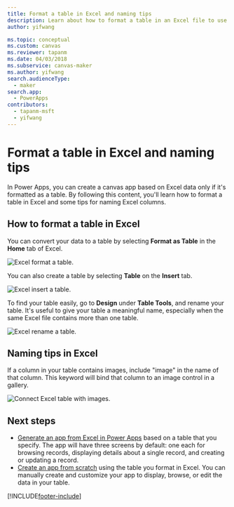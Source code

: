 ```yaml
---
title: Format a table in Excel and naming tips
description: Learn about how to format a table in an Excel file to use the table as the source of data while building a canvas app.
author: yifwang

ms.topic: conceptual
ms.custom: canvas
ms.reviewer: tapanm
ms.date: 04/03/2018
ms.subservice: canvas-maker
ms.author: yifwang
search.audienceType: 
  - maker
search.app: 
  - PowerApps
contributors:
  - tapanm-msft
  - yifwang
---
```

# Format a table in Excel and naming tips
In Power Apps, you can create a canvas app based on Excel data only if it's formatted as a table. By following this content, you'll learn how to format a table in Excel and some tips for naming Excel columns.

## How to format a table in Excel
You can convert your data to a table by selecting **Format as Table** in the **Home** tab of Excel.

![Excel format a table.](./media/how-to-excel-tips/format-table.png)

You can also create a table by selecting **Table** on the **Insert** tab.

![Excel insert a table.](./media/how-to-excel-tips/insert-table.png)

To find your table easily, go to **Design** under **Table Tools**, and rename your table. It's useful to give your table a meaningful name, especially when the same Excel file contains more than one table.

![Excel rename a table.](./media/how-to-excel-tips/rename-table.png)

## Naming tips in Excel
If a column in your table contains images, include "image" in the name of that column. This keyword will bind that column to an image control in a gallery.

![Connect Excel table with images.](./media/how-to-excel-tips/connect-gallery.png)

## Next steps
* [Generate an app from Excel in Power Apps](get-started-create-from-data.md) based on a table that you specify. The app will have three screens by default: one each for browsing records, displaying details about a single record, and creating or updating a record.
* [Create an app from scratch](get-started-create-from-blank.md) using the table you format in Excel. You can manually create and customize your app to display, browse, or edit the data in your table.


[!INCLUDE[footer-include](../../includes/footer-banner.md)]
